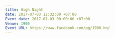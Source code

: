 ```yaml
---
title: High Night
date: 2017-07-03 12:32:00 +07:00
Event date: 2017-07-03 00:00:00 +07:00
Venue: 1900
Event URL: https://www.facebook.com/pg/1900.hn/
---
```


